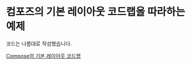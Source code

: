 # 컴포즈의 기본 레이아웃 코드랩을 따라하는 예제

코드는 나름대로 작성했습니다. 

[Compose의 기본 레이아웃 코드랩](https://developer.android.com/codelabs/jetpack-compose-layouts?hl=ko&continue=https%3A%2F%2Fdeveloper.android.com%2Fcourses%2Fpathways%2Fjetpack-compose-for-android-developers-1%3Fhl%3Dko%23codelab-https%3A%2F%2Fdeveloper.android.com%2Fcodelabs%2Fjetpack-compose-layouts#0)